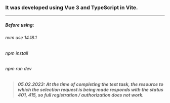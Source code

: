 ### It was developed using Vue 3 and TypeScript in Vite.

------

##### Before using:
###### nvm use 14.18.1
###### npm install
###### npm run dev



> ##### 05.02.2023: At the time of completing the test task, the resource to which the selection request is being made responds with the status 401, 415, so full registration / authorization does not work.

